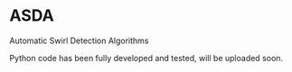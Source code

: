 # ASDA
Automatic Swirl Detection Algorithms

Python code has been fully developed and tested, will be uploaded soon.
